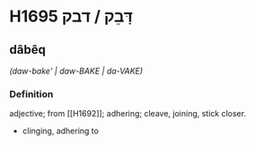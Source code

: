 # H1695 דָּבֵק / דבק

## dâbêq

_(daw-bake' | daw-BAKE | da-VAKE)_

### Definition

adjective; from [[H1692]]; adhering; cleave, joining, stick closer.

- clinging, adhering to
